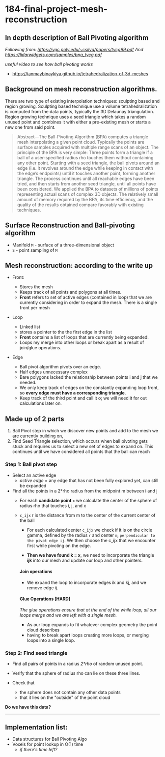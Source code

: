 # 184-final-project-mesh-reconstruction

## In depth description of Ball Pivoting algorithm
_Following from: https://vgc.poly.edu/~csilva/papers/tvcg99.pdf And https://lidarwidgets.com/samples/bpa_tvcg.pdf_

_useful video to see how ball pivoting works_
- https://tanmaybinaykiya.github.io/tetrahedralization-of-3d-meshes

## Background on mesh reconstruction algorithms. 
There are two type of existing interpolation techniques: sculpting based and region growing. Sculpting based technique use a volume tetrahedralization is computed from the data points, typically the 3D Delaunay triangulation. Region growing technique uses a seed triangle which takes a random unused point and combines it with either a pre-existing mesh or starts a new one from said point.

>Abstract—The Ball-Pivoting Algorithm (BPA) computes a triangle mesh interpolating a given point cloud. Typically the points are surface samples acquired with multiple range scans of an object. The principle of the BPA is very simple: Three points form a triangle if a ball of a user-specified radius rho touches them without containing any other point. Starting with a seed triangle, the ball pivots around an edge (i.e. it revolves around the edge while keeping in contact with the edge’s endpoints) until it touches another point, forming another triangle. The process continues until all reachable edges have been tried, and then starts from another seed triangle, until all points have been considered. We applied the BPA to datasets of millions of points representing actual scans of complex 3D objects. The relatively small amount of memory required by the BPA, its time efficiency, and the quality of the results obtained compare favorably with existing techniques.

## Surface Reconstruction and Ball-pivoting algorithm
- Manifold `M` - surface of a three-dimensional object
- `S` - point sampling of `M`


## Mesh reconstruction: according to the write up

- Front:
    - Stores the mesh
    - Keeps track of all points and polygons at all times.
    - __Front__ refers to set of active edges (contained in loop) that we are currently considering in order to expand the mesh. There is a single front per mesh

- Loop
    - Linked list
    - stores a pointer to the the first edge in the list
    - __Front__ contains a list of loops that are currently being expanded. 
    - Loops my merge into other loops or break apart as a result of join/glue operations.

- Edge
    - Ball pivot algorithm pivots over an edge. 
    - Half edges unnecessary complex
    - Bare polygons lacked the relationship between points i and j that we needed. 
    - We only keep track of edges on the constantly expanding loop front, so __every edge must have a corresponding triangle__.
    - Keep track of the third point and call it o; we will need it for out calculations later on.

## Made up of 2 parts
1. Ball Pivot step in which we discover new points and add to the mesh we are currently building on, 
2. Find Seed Triangle selection, which occurs when ball pivoting gets stuck and requires us to select a new set of edges to expand on. This continues until we have considered all points that the ball can reach

### Step 1: Ball pivot step

- Select an active edge
    - _active edge_ = any edge that has not been fully explored yet, can still be expanded
- Find all the points in a 2*rho radius from the midpoint m between i and j
    - For each __candidate point__ `x` we calculate the center of the sphere of radius rho that touches i, j, and x
    -  `c_ijx` r is the distance from m to the center of the current center of the ball
        - For each calculated center `c_ijx` we check if it is on the circle gamma, defined by the radius `r` and center `m`, `perpendicular to the pivot edge ij`. We then choose the c_ijx that we encounter first while pivoting on the edge.

        - __Then we have found k = x__, we need to incorporate the triangle __ijk__ into our mesh and update our loop and other pointers. 

        #### Join operations
        - We expand the loop to incorporate edges ik and kj, and we remove edge ij.

        #### Glue Operations [HARD]
        _The glue operations ensure that at the end of the while loop, all our loops merge and we are left with a single mesh._

        - As our loop expands to fit whatever complex geometry the point cloud describes
        - having to break apart loops creating more loops, or merging loops into a single loop.

### Step 2: Find seed triangle
- Find all pairs of points in a radius _2*rho_ of random unused point.

- Verify that the sphere of radius rho can lie on these three lines.

- Check that 
    - the sphere does not contain any other data points
    - that it lies on the "outside" of the point cloud


__Do we have this data?__





--- 

## Implementation list:
- Data structures for Ball Pivoting Algo
- Voxels for point lookup in O(1) time
    - _if there's time left?_
